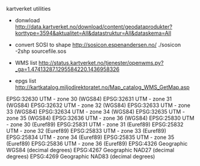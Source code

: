 kartverket utilities

* donwload
http://data.kartverket.no/download/content/geodataprodukter?korttype=3594&aktualitet=All&datastruktur=All&dataskema=All

* convert SOSI to shape
http://sosicon.espenandersen.no/
./sosicon -2shp sourcefile.sos

* WMS list
http://status.kartverket.no/tjenester/openwms.py?_ga=1.47413287.1295584220.1436958326

* epgs list
http://kartkatalog.miljodirektoratet.no/Map_catalog_WMS_GetMap.asp

EPSG:32630	UTM - zone 30 (WGS84)
EPSG:32631	UTM - zone 31 (WGS84)
EPSG:32632	UTM - zone 32 (WGS84)
EPSG:32633	UTM - zone 33 (WGS84)
EPSG:32634	UTM - zone 34 (WGS84)
EPSG:32635	UTM - zone 35 (WGS84)
EPSG:32636	UTM - zone 36 (WGS84)
EPSG:25830	UTM - zone 30 (Euref89)
EPSG:25831	UTM - zone 31 (Euref89)
EPSG:25832	UTM - zone 32 (Euref89)
EPSG:25833	UTM - zone 33 (Euref89)
EPSG:25834	UTM - zone 34 (Euref89)
EPSG:25835	UTM - zone 35 (Euref89)
EPSG:25836	UTM - zone 36 (Euref89)
EPSG:4326	Geographic WGS84 (decimal degrees)
EPSG:4267	Geographic NAD27 (decimal degrees)
EPSG:4269	Geographic NAD83 (decimal degrees)